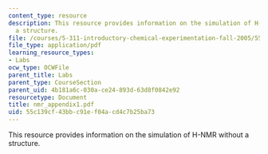 ```yaml
---
content_type: resource
description: This resource provides information on the simulation of H-NMR without
  a structure.
file: /courses/5-311-introductory-chemical-experimentation-fall-2005/55c139cf43bbc91ef04acd4c7b25ba73_nmr_appendix1.pdf
file_type: application/pdf
learning_resource_types:
- Labs
ocw_type: OCWFile
parent_title: Labs
parent_type: CourseSection
parent_uid: 4b181a6c-030a-ce24-893d-63d8f0842e92
resourcetype: Document
title: nmr_appendix1.pdf
uid: 55c139cf-43bb-c91e-f04a-cd4c7b25ba73
---
```

This resource provides information on the simulation of H-NMR without a structure.


